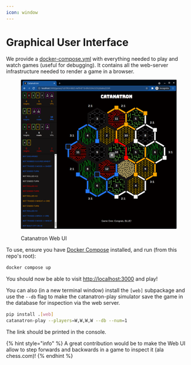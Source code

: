 ```yaml
---
icon: window
---
```


# Graphical User Interface

We provide a [docker-compose.yml](../../docker-compose.yml) with everything needed to play and watch games (useful for debugging). It contains all the web-server infrastructure needed to render a game in a browser.

<figure><img src="../.gitbook/assets/CatanatronUI (1).png" alt=""><figcaption><p>Catanatron Web UI</p></figcaption></figure>

To use, ensure you have [Docker Compose](https://docs.docker.com/compose/install/) installed, and run (from this repo's root):

```bash
docker compose up
```

You should now be able to visit [http://localhost:3000](http://localhost:3000/) and play!

You can also (in a new terminal window) install the `[web]` subpackage and use the `--db` flag to make the catanatron-play simulator save the game in the database for inspection via the web server.

```bash
pip install .[web]
catanatron-play --players=W,W,W,W --db --num=1
```

The link should be printed in the console.

{% hint style="info" %}
A great contribution would be to make the Web UI allow to step forwards and backwards in a game to inspect it (ala chess.com)!
{% endhint %}
